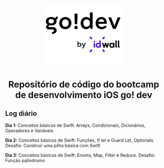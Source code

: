 <figure align="center">
  <img height="200px" src="images/logo_go_dev.png" alt="Go Dev Logo" />
</figure>

<h1 align="center">
Repositório de código do bootcamp de desenvolvimento iOS go! dev
</h1>

## Log diário

**Dia 1:** Conceitos básicos de Swift: Arrays, Condicionais, Dicionários, Operadores e Variáveis

**Dia 2:** Conceitos básicos de Swift: Funções, If let e Guard Let, Optionals. Desafio: Construir uma pilha básica com Swift

**Dia 3:** Conceitos básicos de Swift: Enums, Map, Filter e Reduce. Desafio: Função palíndromo
